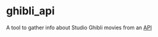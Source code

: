 # ghibli_api
A tool to gather info about Studio Ghibli movies from an [API](ghibliapi.herokuapp.com)

